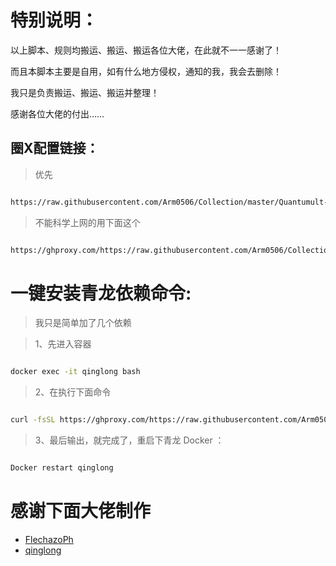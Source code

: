 

# 特别说明：

以上脚本、规则均搬运、搬运、搬运各位大佬，在此就不一一感谢了！

而且本脚本主要是自用，如有什么地方侵权，通知的我，我会去删除！

我只是负责搬运、搬运、搬运并整理！
 
感谢各位大佬的付出……

## 圈X配置链接：
> 优先
```bash

https://raw.githubusercontent.com/Arm0506/Collection/master/Quantumult-X/Xbt370.conf

```

> 不能科学上网的用下面这个

```bash

https://ghproxy.com/https://raw.githubusercontent.com/Arm0506/Collection/master/Quantumult-X/Xbt370.conf

```




# 一键安装青龙依赖命令:
> 我只是简单加了几个依赖

> 1、先进入容器

```bash

docker exec -it qinglong bash

```

> 2、在执行下面命令

```bash

curl -fsSL https://ghproxy.com/https://raw.githubusercontent.com/Arm0506/Collection/master/qlyilai.sh | sh

```
> 3、最后输出，就完成了，重启下青龙 Docker ：

```bash

Docker restart qinglong

```


# 感谢下面大佬制作

* [FlechazoPh](https://github.com/FlechazoPh/QLDependency)
* [qinglong](https://github.com/whyour/qinglong)
